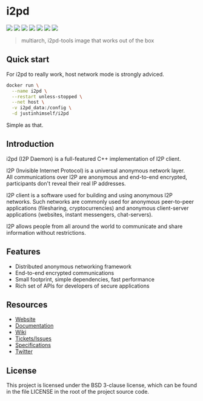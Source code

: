 # i2pd

![](https://img.shields.io/badge/x86-9cf)
![](https://img.shields.io/badge/x86_64-red)
![](https://img.shields.io/badge/ARM_64-ff69b4)
![](https://img.shields.io/badge/ARM_v7-yellow)
![](https://img.shields.io/badge/ARM_v6-green)
![](https://img.shields.io/badge/PowerPC_64_le-blueviolet)
![](https://img.shields.io/badge/IBM_Z-blue)

> multiarch, i2pd-tools image that works out of the box

## Quick start

For i2pd to really work, host network mode is strongly adviced.

```bash
docker run \
  --name i2pd \
  --restart unless-stopped \
  --net host \
  -v i2pd_data:/config \
  -d justinhimself/i2pd
```

Simple as that.

## Introduction

i2pd (I2P Daemon) is a full-featured C++ implementation of I2P client.

I2P (Invisible Internet Protocol) is a universal anonymous network layer.  
All communications over I2P are anonymous and end-to-end encrypted, participants
don't reveal their real IP addresses.

I2P client is a software used for building and using anonymous I2P
networks. Such networks are commonly used for anonymous peer-to-peer
applications (filesharing, cryptocurrencies) and anonymous client-server
applications (websites, instant messengers, chat-servers).

I2P allows people from all around the world to communicate and share information
without restrictions.

## Features

- Distributed anonymous networking framework
- End-to-end encrypted communications
- Small footprint, simple dependencies, fast performance
- Rich set of APIs for developers of secure applications

## Resources

- [Website](http://i2pd.website)
- [Documentation](https://i2pd.readthedocs.io/en/latest/)
- [Wiki](https://github.com/PurpleI2P/i2pd/wiki)
- [Tickets/Issues](https://github.com/PurpleI2P/i2pd/issues)
- [Specifications](https://geti2p.net/spec)
- [Twitter](https://twitter.com/hashtag/i2pd)

## License

This project is licensed under the BSD 3-clause license, which can be found in the file
LICENSE in the root of the project source code.
